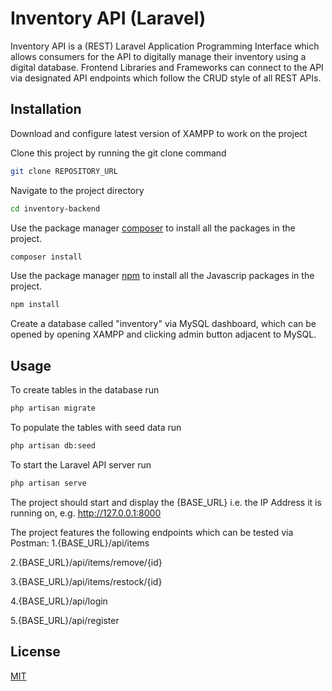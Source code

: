 # Inventory API (Laravel)

Inventory API is a (REST) Laravel Application Programming Interface which allows consumers for the API to digitally manage their inventory using a digital database. Frontend Libraries and Frameworks can connect to the API via designated API endpoints which follow the CRUD style of all REST APIs.

## Installation

Download and configure latest version of XAMPP to work on the project

Clone this project by running the git clone command
```bash
git clone REPOSITORY_URL
```
Navigate to the project directory
```bash
cd inventory-backend
```

Use the package manager [composer](https://getcomposer.org/download/) to install all the packages in the project.

```bash
composer install
```

Use the package manager [npm](https://getcomposer.org/download/) to install all the Javascrip packages in the project.

```bash
npm install
```
Create a database called "inventory" via MySQL dashboard, which can be opened by opening XAMPP and clicking admin button adjacent to MySQL.


## Usage

To create tables in the database run
```bash
php artisan migrate
```
To populate the tables with seed data run 
```bash
php artisan db:seed
```
To start the Laravel API server run
```bash
php artisan serve
```
The project should start and display the {BASE_URL} i.e. the IP Address it is running on, e.g. http://127.0.0.1:8000

The project features the following endpoints which can be tested via Postman:
1.{BASE_URL}/api/items

2.{BASE_URL}/api/items/remove/{id}

3.{BASE_URL}/api/items/restock/{id}

4.{BASE_URL}/api/login

5.{BASE_URL}/api/register


## License

[MIT](https://choosealicense.com/licenses/mit/)